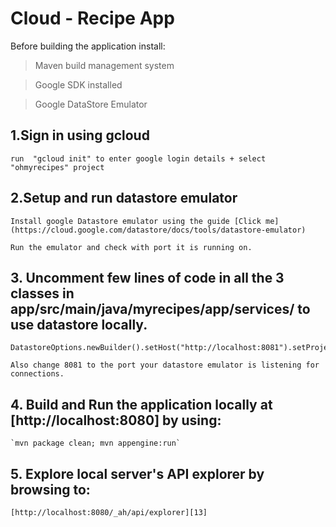 # Cloud - Recipe App

Before building the application install:
 > Maven build management system
 
 > Google SDK installed
 
 > Google DataStore Emulator
 
 
 
 
## 1.Sign in using gcloud

    run  "gcloud init" to enter google login details + select "ohmyrecipes" project

 
 
## 2.Setup and run datastore emulator

    Install google Datastore emulator using the guide [Click me](https://cloud.google.com/datastore/docs/tools/datastore-emulator)

    Run the emulator and check with port it is running on.
    


## 3. Uncomment few lines of code in all the 3 classes in app/src/main/java/myrecipes/app/services/ to use datastore locally.

    DatastoreOptions.newBuilder().setHost("http://localhost:8081").setProjectId("ohmyrecipes").build().getService();

    Also change 8081 to the port your datastore emulator is listening for connections.



## 4. Build and Run the application locally at [http://localhost:8080] by using:

    `mvn package clean; mvn appengine:run`


## 5. Explore local server's API explorer by browsing to:

    [http://localhost:8080/_ah/api/explorer][13]


